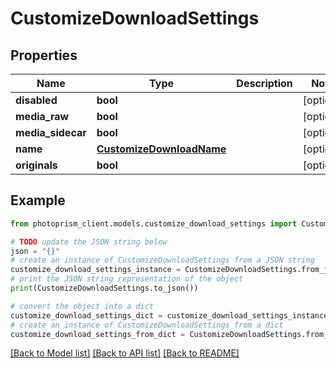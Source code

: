 # CustomizeDownloadSettings


## Properties

Name | Type | Description | Notes
------------ | ------------- | ------------- | -------------
**disabled** | **bool** |  | [optional]
**media_raw** | **bool** |  | [optional]
**media_sidecar** | **bool** |  | [optional]
**name** | [**CustomizeDownloadName**](CustomizeDownloadName.md) |  | [optional]
**originals** | **bool** |  | [optional]

## Example

```python
from photoprism_client.models.customize_download_settings import CustomizeDownloadSettings

# TODO update the JSON string below
json = "{}"
# create an instance of CustomizeDownloadSettings from a JSON string
customize_download_settings_instance = CustomizeDownloadSettings.from_json(json)
# print the JSON string representation of the object
print(CustomizeDownloadSettings.to_json())

# convert the object into a dict
customize_download_settings_dict = customize_download_settings_instance.to_dict()
# create an instance of CustomizeDownloadSettings from a dict
customize_download_settings_from_dict = CustomizeDownloadSettings.from_dict(customize_download_settings_dict)
```
[[Back to Model list]](../README.md#documentation-for-models) [[Back to API list]](../README.md#documentation-for-api-endpoints) [[Back to README]](../README.md)


